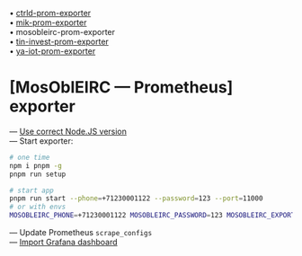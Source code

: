 • [ctrld-prom-exporter](https://github.com/k03mad/ctrld-prom-exporter) \
• [mik-prom-exporter](https://github.com/k03mad/mik-prom-exporter) \
• mosobleirc-prom-exporter \
• [tin-invest-prom-exporter](https://github.com/k03mad/tin-invest-prom-exporter) \
• [ya-iot-prom-exporter](https://github.com/k03mad/ya-iot-prom-exporter)

# [MosOblEIRC — Prometheus] exporter

— [Use correct Node.JS version](.nvmrc) \
— Start exporter:

```bash
# one time
npm i pnpm -g
pnpm run setup

# start app
pnpm run start --phone=+71230001122 --password=123 --port=11000
# or with envs
MOSOBLEIRC_PHONE=+71230001122 MOSOBLEIRC_PASSWORD=123 MOSOBLEIRC_EXPORTER_PORT=11000 pnpm run start
```

— Update Prometheus `scrape_configs` \
— [Import Grafana dashboard](grafana.json)
